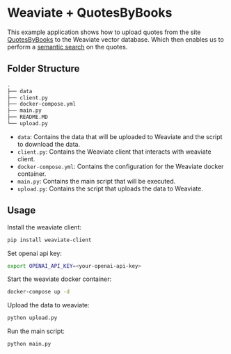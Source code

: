 # Weaviate + QuotesByBooks

This example application shows how to upload quotes from the site [QuotesByBooks](https://quotesbybook.netlify.app/) to the Weaviate vector database. Which then enables us to perform a [semantic search](https://en.wikipedia.org/wiki/Semantic_search) on the quotes.

## Folder Structure

```bash
.
├── data
├── client.py
├── docker-compose.yml
├── main.py
├── README.MD
└── upload.py
```

- `data`: Contains the data that will be uploaded to Weaviate and the script to download the data.
- `client.py`: Contains the Weaviate client that interacts with weaviate client.
- `docker-compose.yml`: Contains the configuration for the Weaviate docker container.
- `main.py`: Contains the main script that will be executed.
- `upload.py`: Contains the script that uploads the data to Weaviate.

## Usage

Install the weaviate client:

```bash
pip install weaviate-client
```

Set openai api key:

```bash
export OPENAI_API_KEY=<your-openai-api-key>
```

Start the weaviate docker container:

```bash
docker-compose up -d
```

Upload the data to weaviate:

```bash
python upload.py
```

Run the main script:

```bash
python main.py
```
